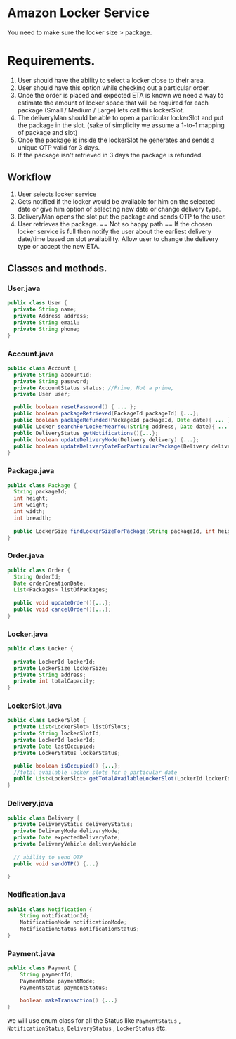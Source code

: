 # Amazon Locker Service
You need to make sure the locker size > package.

# Requirements.
1. User should have the ability to select a locker close to their area.
2. User should have this option while checking out a particular order.
3. Once the order is placed and expected ETA is known we need a way to estimate the amount of 
locker space that will be required for each package (Small / Medium / Large) lets call this lockerSlot.
4. The deliveryMan should be able to open a particular lockerSlot and put the package in the slot.
(sake of simplicity we assume a 1-to-1 mapping of package and slot)
5. Once the package is inside the lockerSlot he generates and sends a unique OTP valid for 3 days.
6. If the package isn't retrieved in 3 days the package is refunded.



## Workflow
1. User selects locker service
2. Gets notified if the locker would be available for him on the selected date or give him option
of selecting new date or change delivery type.
3. DeliveryMan opens the slot put the package and sends OTP to the user.
4. User retrieves the package.
==
Not so happy path
==
If the chosen locker service is full then notify the user about the earliest delivery date/time 
based on slot availability. Allow user to change the delivery type or accept the new ETA.


## Classes and methods.

### User.java
```java
public class User {
  private String name;
  private Address address;
  private String email;
  private String phone;
}
```
### Account.java
```java
public class Account {
  private String accountId;
  private String password;
  private AccountStatus status; //Prime, Not a prime, 
  private User user;

  public boolean resetPassword() { ... };
  public boolean packageRetrieved(PackageId packageId) {...};
  public boolean packageRefunded(PackageId packageId, Date date){ ... };
  public Locker searchForLockerNearYou(String address, Date date){ ... };
  public DeliveryStatus getNotifications(){...};
  public boolean updateDeliveryMode(Delivery delivery) {...};
  public boolean updateDeliveryDateForParticularPackage(Delivery delivery, Date date) {...};
}
```
### Package.java
```java
public class Package {
  String packageId;
  int height;
  int weight;
  int width;
  int breadth;
 
  public LockerSize findLockerSizeForPackage(String packageId, int height, int width, int breadth){...}
}
```
### Order.java
```java
public class Order {
  String OrderId;
  Date orderCreationDate;
  List<Packages> listOfPackages;
  
  public void updateOrder(){...};
  public void cancelOrder(){...};
}
```

### Locker.java
```java
public class Locker {
  
  private LockerId lockerId;
  private LockerSize lockerSize;
  private String address;
  private int totalCapacity;
}
```

### LockerSlot.java
```java
public class LockerSlot {
  private List<LockerSlot> listOfSlots;
  private String lockerSlotId;
  private LockerId lockerId;
  private Date lastOccupied;
  private LockerStatus lockerStatus;

  public boolean isOccupied() {...};
  //total available locker slots for a particular date
  public List<LockerSlot> getTotalAvailableLockerSlot(LockerId lockerId, Date date) { ... }
}
```

### Delivery.java
```java
public class Delivery {
  private DeliveryStatus deliveryStatus;
  private DeliveryMode deliveryMode;
  private Date expectedDeliveryDate;
  private DeliveryVehicle deliveryVehicle
  
  // ability to send OTP
  public void sendOTP() {...}
  
}

```

### Notification.java
```java
public class Notification {
	String notificationId;
	NotificationMode notificationMode;
	NotificationStatus notificationStatus;
}

```
### Payment.java
```java
public class Payment {
	String paymentId;
	PaymentMode paymentMode;
	PaymentStatus paymentStatus;

	boolean makeTransaction() {...}
}
```

we will use enum class for all the Status like `PaymentStatus` , `NotificationStatus`, `DeliveryStatus` , `LockerStatus` etc.


